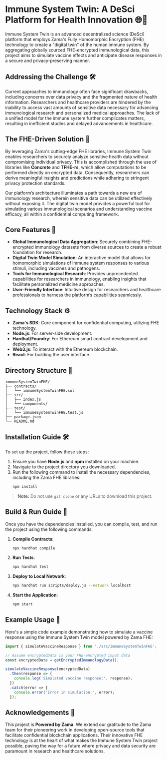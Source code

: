 
# Immune System Twin: A DeSci Platform for Health Innovation 🌐🧬

Immune System Twin is an advanced decentralized science (DeSci) platform that employs Zama's Fully Homomorphic Encryption (FHE) technology to create a "digital twin" of the human immune system. By aggregating globally sourced FHE-encrypted immunological data, this project aims to simulate vaccine effects and anticipate disease responses in a secure and privacy-preserving manner.

## Addressing the Challenge 🛠️

Current approaches to immunology often face significant drawbacks, including concerns over data privacy and the fragmented nature of health information. Researchers and healthcare providers are hindered by the inability to access vast amounts of sensitive data necessary for advancing immunological research and personalized medical approaches. The lack of a unified model for the immune system further complicates matters, resulting in inefficient studies and delayed advancements in healthcare.

## The FHE-Driven Solution 🚀

By leveraging Zama's cutting-edge FHE libraries, Immune System Twin enables researchers to securely analyze sensitive health data without compromising individual privacy. This is accomplished through the use of libraries like **Concrete** and **TFHE-rs**, which allow computations to be performed directly on encrypted data. Consequently, researchers can derive meaningful insights and predictions while adhering to stringent privacy protection standards. 

Our platform’s architecture illuminates a path towards a new era of immunology research, wherein sensitive data can be utilized effectively without exposing it. The digital twin model provides a powerful tool for simulating various immunological scenarios and understanding vaccine efficacy, all within a confidential computing framework.

## Core Features 🌟

- **Global Immunological Data Aggregation**: Securely combining FHE-encrypted immunology datasets from diverse sources to create a robust foundation for research.
- **Digital Twin Model Simulation**: An interactive model that allows for homomorphic simulations of immune system responses to various stimuli, including vaccines and pathogens.
- **Tools for Immunological Research**: Provides unprecedented capabilities for researchers in immunology, enabling insights that facilitate personalized medicine approaches.
- **User-Friendly Interface**: Intuitive design for researchers and healthcare professionals to harness the platform’s capabilities seamlessly.

## Technology Stack ⚙️

- **Zama's SDK**: Core component for confidential computing, utilizing FHE technology.
- **Node.js**: For server-side development.
- **Hardhat/Foundry**: For Ethereum smart contract development and deployment.
- **Web3.js**: To interact with the Ethereum blockchain.
- **React**: For building the user interface.

## Directory Structure 📂

```
immuneSystemTwinFHE/
├── contracts/
│   └── immuneSystemTwinFHE.sol
├── src/
│   ├── index.js
│   └── components/
├── test/
│   └── immuneSystemTwinFHE.test.js
├── package.json
└── README.md
```

## Installation Guide 🛠️

To set up the project, follow these steps:

1. Ensure you have **Node.js** and **npm** installed on your machine.
2. Navigate to the project directory you downloaded.
3. Run the following command to install the necessary dependencies, including the Zama FHE libraries:
   ```bash
   npm install
   ```

> **Note:** Do not use `git clone` or any URLs to download this project.

## Build & Run Guide 🔧

Once you have the dependencies installed, you can compile, test, and run the project using the following commands:

1. **Compile Contracts**:
   ```bash
   npx hardhat compile
   ```

2. **Run Tests**:
   ```bash
   npx hardhat test
   ```

3. **Deploy to Local Network**:
   ```bash
   npx hardhat run scripts/deploy.js --network localhost
   ```

4. **Start the Application**:
   ```bash
   npm start
   ```

## Example Usage 📝

Here's a simple code example demonstrating how to simulate a vaccine response using the Immune System Twin model powered by Zama FHE:

```javascript
import { simulateVaccineResponse } from './src/immuneSystemTwinFHE';

// Assume encryptedData is your FHE-encrypted input data
const encryptedData = getEncryptedImmunologyData();

simulateVaccineResponse(encryptedData)
  .then(response => {
    console.log('Simulated vaccine response:', response);
  })
  .catch(error => {
    console.error('Error in simulation:', error);
  });
```

## Acknowledgements 🙏

This project is **Powered by Zama**. We extend our gratitude to the Zama team for their pioneering work in developing open-source tools that facilitate confidential blockchain applications. Their innovative FHE technology is at the heart of what makes the Immune System Twin project possible, paving the way for a future where privacy and data security are paramount in research and healthcare solutions.
```

